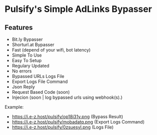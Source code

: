 # Pulsify's Simple AdLinks Bypasser

## Features
* Bit.ly Bypasser
* Shorturl.at Bypasser
* Fast (depend of your wifi, bot latency)
* Simple To Use
* Easy To Setup
* Regulary Updated
* No errors
* Bypassed URLs Logs File
* Export Logs File Command
* Json Reply
* Request Based Code (soon)
* Injecion (soon | log bypassed urls using webhook(s).)

Example: 
* https://i.e-z.host/pulsify/op18i31y.png (Bypass Result)
* https://i.e-z.host/pulsify/mobadatq.png (Export Logs Command)
* https://i.e-z.host/pulsify/0zsuesyl.png (Logs File)
